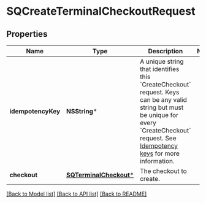 # SQCreateTerminalCheckoutRequest

## Properties
Name | Type | Description | Notes
------------ | ------------- | ------------- | -------------
**idempotencyKey** | **NSString*** | A unique string that identifies this &#x60;CreateCheckout&#x60; request. Keys can be any valid string but must be unique for every &#x60;CreateCheckout&#x60; request.  See [Idempotency keys](https://developer.squareup.com/docs/build-basics/common-api-patterns/idempotency) for more information. | 
**checkout** | [**SQTerminalCheckout***](SQTerminalCheckout.md) | The checkout to create. | 

[[Back to Model list]](../README.md#documentation-for-models) [[Back to API list]](../README.md#documentation-for-api-endpoints) [[Back to README]](../README.md)


